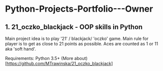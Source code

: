 # Python-Projects-Portfolio---Owner

## 1. 21_oczko_blackjack - OOP skills in Python

Main project idea is to play '21' / blackjack/ 'oczko' game. Main rule for player is to get as close to 21 points as possible. Aces are counted as 1 or 11 aka 'soft hand'.

Requirements: Python 3.5+
(More about)[https://github.com/MTrawinska/21_oczko_blackjack]
